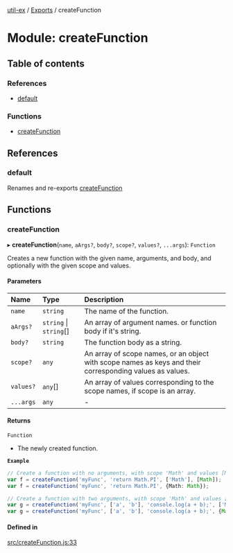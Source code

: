 [util-ex](../README.md) / [Exports](../modules.md) / createFunction

# Module: createFunction

## Table of contents

### References

- [default](createFunction.md#default)

### Functions

- [createFunction](createFunction.md#createfunction)

## References

### default

Renames and re-exports [createFunction](createFunction.md#createfunction)

## Functions

### createFunction

▸ **createFunction**(`name`, `aArgs?`, `body?`, `scope?`, `values?`, `...args`): `Function`

Creates a new function with the given name, arguments, and body, and optionally with the given scope and values.

#### Parameters

| Name | Type | Description |
| :------ | :------ | :------ |
| `name` | `string` | The name of the function. |
| `aArgs?` | `string` \| `string`[] | An array of argument names. or function body if it's string. |
| `body?` | `string` | The function body as a string. |
| `scope?` | `any` | An array of scope names, or an object with scope names as keys and their corresponding values as values. |
| `values?` | `any`[] | An array of values corresponding to the scope names, if scope is an array. |
| `...args` | `any` | - |

#### Returns

`Function`

- The newly created function.

**`Example`**

```ts
// Create a function with no arguments, with scope 'Math' and values [Math]:
var f = createFunction('myFunc', 'return Math.PI', ['Math'], [Math]);
var f = createFunction('myFunc', 'return Math.PI', {Math: Math});

// Create a function with two arguments, with scope 'Math' and values [Math], and scope 'console' and values [console]:
var g = createFunction('myFunc', ['a', 'b'], 'console.log(a + b);', ['Math', 'console'], [Math, console]);
var g = createFunction('myFunc', ['a', 'b'], 'console.log(a + b);', {Math, console});
```

#### Defined in

[src/createFunction.js:33](https://github.com/snowyu/util-ex.js/blob/d94968d/src/createFunction.js#L33)
